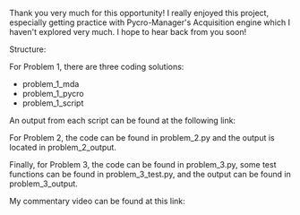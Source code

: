 Thank you very much for this opportunity! I really enjoyed this project, especially getting practice with Pycro-Manager's
Acquisition engine which I haven't explored very much. I hope to hear back from you soon!

Structure:

For Problem 1, there are three coding solutions:
  - problem_1_mda
  - problem_1_pycro
  - problem_1_script

  An output from each script can be found at the following link:

For Problem 2, the code can be found in problem_2.py and the output is located in problem_2_output.

Finally, for Problem 3, the code can be found in problem_3.py, some test functions can be found in problem_3_test.py,
and the output can be found in problem_3_output.

My commentary video can be found at this link:

